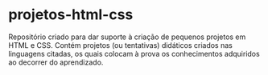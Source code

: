 <h1>projetos-html-css</h1>
<p align='left'>Repositório criado para dar suporte à criação de pequenos projetos em HTML e CSS. Contém projetos (ou tentativas) didáticos criados nas linguagens citadas, os quais colocam à prova os conhecimentos adquiridos ao decorrer do aprendizado.</p>
